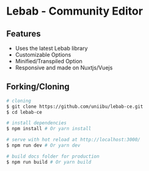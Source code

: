 # Lebab - Community Editor

## Features

- Uses the latest Lebab library
- Customizable Options
- Minified/Transpiled Option
- Responsive and made on Nuxtjs/Vuejs

## Forking/Cloning

```bash
# cloning
$ git clone https://github.com/uniibu/lebab-ce.git
$ cd lebab-ce

# install dependencies
$ npm install # Or yarn install

# serve with hot reload at http://localhost:3000/
$ npm run dev # Or yarn dev

# build docs folder for production
$ npm run build # Or yarn build
```
